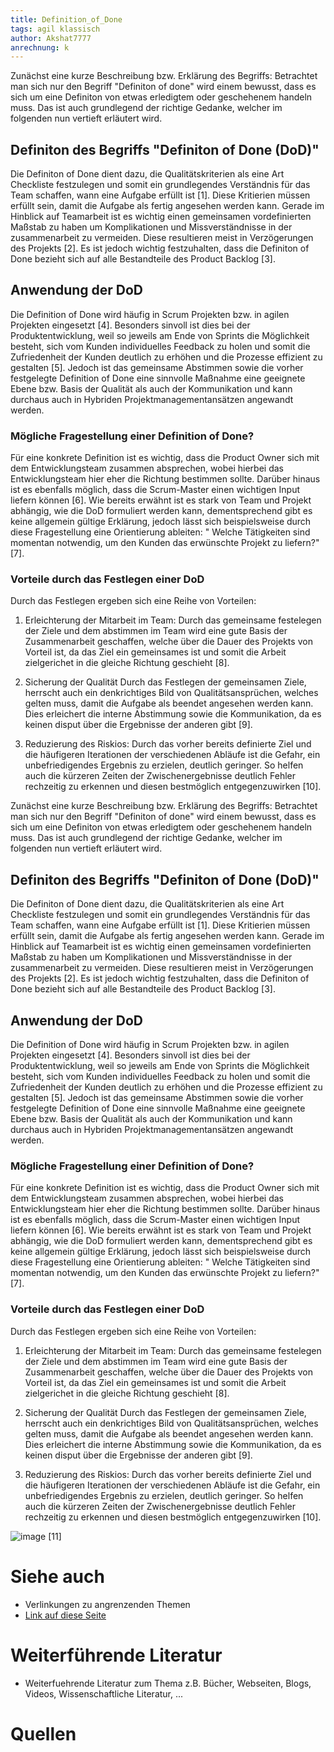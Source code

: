 ```yaml
---
title: Definition_of_Done
tags: agil klassisch
author: Akshat7777
anrechnung: k 
---
```


Zunächst eine kurze Beschreibung bzw. Erklärung des Begriffs: 
Betrachtet man sich nur den Begriff "Definiton of done" wird einem bewusst, dass es sich um eine Definiton von etwas erledigtem oder geschehenem handeln muss. Das ist auch grundlegend der richtige Gedanke, welcher im folgenden nun vertieft erläutert wird.

## Definiton des Begriffs "Definiton of Done (DoD)"
Die Definiton of Done dient dazu, die Qualitätskriterien als eine Art Checkliste festzulegen und somit ein grundlegendes Verständnis für das Team schaffen, wann eine Aufgabe erfüllt ist [1]. Diese Kritierien müssen erfüllt sein, damit die Aufgabe als fertig angesehen werden kann. Gerade im Hinblick auf Teamarbeit ist es wichtig einen gemeinsamen vordefinierten Maßstab zu haben um Komplikationen und Missverständnisse in der zusammenarbeit zu vermeiden. Diese resultieren meist in Verzögerungen des Projekts [2]. 
Es ist jedoch wichtig festzuhalten, dass die Definiton of Done bezieht sich auf alle Bestandteile des Product Backlog [3].

## Anwendung der DoD
Die Definition of Done wird häufig in Scrum Projekten bzw. in agilen Projekten eingesetzt [4]. Besonders sinvoll ist dies bei der Produktentwicklung, weil so jeweils am Ende von Sprints die Möglichkeit besteht, sich vom Kunden individuelles Feedback zu holen und somit die Zufriedenheit der Kunden deutlich zu erhöhen und die Prozesse effizient zu gestalten [5]. 
Jedoch ist das gemeinsame Abstimmen sowie die vorher festgelegte Definition of Done eine sinnvolle Maßnahme eine geeignete Ebene bzw. Basis der Qualität als auch der Kommunikation und kann durchaus auch in Hybriden Projektmanagementansätzen angewandt werden.

### Mögliche Fragestellung einer Definition of Done? 

Für eine konkrete Definition ist es wichtig, dass die Product Owner sich mit dem Entwicklungsteam zusammen absprechen, wobei hierbei das Entwicklungsteam hier eher die Richtung bestimmen sollte. Darüber hinaus ist es ebenfalls möglich, dass die Scrum-Master einen wichtigen Input liefern können [6]. 
Wie bereits erwähnt ist es stark von Team und Projekt abhängig, wie die DoD formuliert werden kann, dementsprechend gibt es keine allgemein gültige Erklärung, jedoch lässt sich beispielsweise durch diese Fragestellung eine Orientierung ableiten: 
" Welche Tätigkeiten sind momentan notwendig, um den Kunden das erwünschte Projekt zu liefern?" [7]. 

### Vorteile durch das Festlegen einer DoD

Durch das Festlegen ergeben sich eine Reihe von Vorteilen: 

1. Erleichterung der Mitarbeit im Team: 
Durch das gemeinsame festelegen der Ziele und dem abstimmen im Team wird eine gute Basis der Zusammenarbeit geschaffen, welche über die Dauer des Projekts von Vorteil ist, da das Ziel ein gemeinsames ist und somit die Arbeit zielgerichet in die gleiche Richtung geschieht [8].

2. Sicherung der Qualität
Durch das Festlegen der gemeinsamen Ziele, herrscht auch ein denkrichtiges Bild von Qualitätsansprüchen, welches gelten muss, damit die Aufgabe als beendet angesehen werden kann. Dies erleichert die interne Abstimmung sowie die Kommunikation, da es keinen disput über die Ergebnisse der anderen gibt [9]. 

3. Reduzierung des Riskios:
Durch das vorher bereits definierte Ziel und die häufigeren Iterationen der verschiedenen Abläufe ist die Gefahr, ein unbefriedigendes Ergebnis zu erzielen, deutlich geringer. So helfen auch die kürzeren Zeiten der Zwischenergebnisse deutlich Fehler rechzeitig zu erkennen und diesen bestmöglich entgegenzuwirken [10].


Zunächst eine kurze Beschreibung bzw. Erklärung des Begriffs: 
Betrachtet man sich nur den Begriff "Definiton of done" wird einem bewusst, dass es sich um eine Definiton von etwas erledigtem oder geschehenem handeln muss. Das ist auch grundlegend der richtige Gedanke, welcher im folgenden nun vertieft erläutert wird.

## Definiton des Begriffs "Definiton of Done (DoD)"
Die Definiton of Done dient dazu, die Qualitätskriterien als eine Art Checkliste festzulegen und somit ein grundlegendes Verständnis für das Team schaffen, wann eine Aufgabe erfüllt ist [1]. Diese Kritierien müssen erfüllt sein, damit die Aufgabe als fertig angesehen werden kann. Gerade im Hinblick auf Teamarbeit ist es wichtig einen gemeinsamen vordefinierten Maßstab zu haben um Komplikationen und Missverständnisse in der zusammenarbeit zu vermeiden. Diese resultieren meist in Verzögerungen des Projekts [2]. 
Es ist jedoch wichtig festzuhalten, dass die Definiton of Done bezieht sich auf alle Bestandteile des Product Backlog [3].

## Anwendung der DoD
Die Definition of Done wird häufig in Scrum Projekten bzw. in agilen Projekten eingesetzt [4]. Besonders sinvoll ist dies bei der Produktentwicklung, weil so jeweils am Ende von Sprints die Möglichkeit besteht, sich vom Kunden individuelles Feedback zu holen und somit die Zufriedenheit der Kunden deutlich zu erhöhen und die Prozesse effizient zu gestalten [5]. 
Jedoch ist das gemeinsame Abstimmen sowie die vorher festgelegte Definition of Done eine sinnvolle Maßnahme eine geeignete Ebene bzw. Basis der Qualität als auch der Kommunikation und kann durchaus auch in Hybriden Projektmanagementansätzen angewandt werden.

### Mögliche Fragestellung einer Definition of Done? 

Für eine konkrete Definition ist es wichtig, dass die Product Owner sich mit dem Entwicklungsteam zusammen absprechen, wobei hierbei das Entwicklungsteam hier eher die Richtung bestimmen sollte. Darüber hinaus ist es ebenfalls möglich, dass die Scrum-Master einen wichtigen Input liefern können [6]. 
Wie bereits erwähnt ist es stark von Team und Projekt abhängig, wie die DoD formuliert werden kann, dementsprechend gibt es keine allgemein gültige Erklärung, jedoch lässt sich beispielsweise durch diese Fragestellung eine Orientierung ableiten: 
" Welche Tätigkeiten sind momentan notwendig, um den Kunden das erwünschte Projekt zu liefern?" [7]. 

### Vorteile durch das Festlegen einer DoD

Durch das Festlegen ergeben sich eine Reihe von Vorteilen: 

1. Erleichterung der Mitarbeit im Team: 
Durch das gemeinsame festelegen der Ziele und dem abstimmen im Team wird eine gute Basis der Zusammenarbeit geschaffen, welche über die Dauer des Projekts von Vorteil ist, da das Ziel ein gemeinsames ist und somit die Arbeit zielgerichet in die gleiche Richtung geschieht [8].

2. Sicherung der Qualität
Durch das Festlegen der gemeinsamen Ziele, herrscht auch ein denkrichtiges Bild von Qualitätsansprüchen, welches gelten muss, damit die Aufgabe als beendet angesehen werden kann. Dies erleichert die interne Abstimmung sowie die Kommunikation, da es keinen disput über die Ergebnisse der anderen gibt [9]. 

3. Reduzierung des Riskios:
Durch das vorher bereits definierte Ziel und die häufigeren Iterationen der verschiedenen Abläufe ist die Gefahr, ein unbefriedigendes Ergebnis zu erzielen, deutlich geringer. So helfen auch die kürzeren Zeiten der Zwischenergebnisse deutlich Fehler rechzeitig zu erkennen und diesen bestmöglich entgegenzuwirken [10].



![image](https://user-images.githubusercontent.com/92781625/142936196-01f9509c-5037-4c5c-a4fe-dcd23800d661.png) [11]











            

# Siehe auch

* Verlinkungen zu angrenzenden Themen
* [Link auf diese Seite](Definition_of_Done.md)

# Weiterführende Literatur

* Weiterfuehrende Literatur zum Thema z.B. Bücher, Webseiten, Blogs, Videos, Wissenschaftliche Literatur, ...

# Quellen

[^1]:  [DIE DEFINITION OF DONE IN SCRUM] (https://www.online-projektmanagement.info/agiles-projektmanagement-scrum-methode/scrum-artfakte/definition-of-done/) 
[^2]:  [The Definition of Done Wann ist ein Projekt wirklich „fertig“?] (https://nativdigital.com/definition-of-done/) 
[^3]:  [The Definition of Done Wann ist ein Projekt wirklich „fertig“?] (https://nativdigital.com/definition-of-done/)
[^4]:  [The Definition of Done Wann ist ein Projekt wirklich „fertig“?] (https://nativdigital.com/definition-of-done/)
[^5]:  [Definition of Done – so geht es!] (https://scrum.wertikalwerk.com/guide/definition-of-done/)
[^6]:  [Definition of Done – so geht es!] (https://scrum.wertikalwerk.com/guide/definition-of-done/)
[^7]:  [The Definition of Done Wann ist ein Projekt wirklich „fertig“?] (https://nativdigital.com/definition-of-done/)
[^8]:  [The Definition of Done Wann ist ein Projekt wirklich „fertig“?] (https://nativdigital.com/definition-of-done/)
[^9]:  [Definition of Done – so geht es!] (https://scrum.wertikalwerk.com/guide/definition-of-done/)
[^10]:  [Definition of Done – so geht es!] (https://scrum.wertikalwerk.com/guide/definition-of-done/)
[^11]:  [Was ist die "Definition of Done" (DoD] (https://user-images.githubusercontent.com/92781625/142936196-01f9509c-5037-4c5c-a4fe-dcd23800d661.png)
